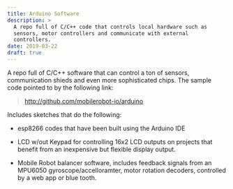 ```yaml
---
title: Arduino Software
description: >
  A repo full of C/C++ code that controls local hardware such as
  sensors, motor controllers and communicate with external
  controllers. 
date: 2019-03-22
draft: true
---
```


A repo full of C/C++ software that can control a ton of sensors,
communication shieds and even more sophisticated chips. The sample
code pointed to by the following link:
<!--more-->

> http://github.com/mobilerobot-io/arduino

Includes sketches that do the following:

- esp8266 codes that have been built using the Arduino IDE

- LCD w/out Keypad for controlling 16x2 LCD outputs on projects that
  benefit from an inexpensive but flexible display output.
  
- Mobile Robot balancer software, includes feedback signals from an
  MPU6050 gyroscope/accelloramter, motor rotation decoders, controlled
  by a web app or blue tooth.

